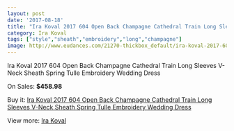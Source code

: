```yaml
---
layout: post
date: '2017-08-18'
title: "Ira Koval 2017 604 Open Back Champagne Cathedral Train Long Sleeves V-Neck Sheath Spring Tulle Embroidery Wedding Dress"
category: Ira Koval
tags: ["style","sheath","embroidery","long","champagne"]
image: http://www.eudances.com/21270-thickbox_default/ira-koval-2017-604-open-back-champagne-cathedral-train-long-sleeves-v-neck-sheath-spring-tulle-embroidery-wedding-dress.jpg
---
```

Ira Koval 2017 604 Open Back Champagne Cathedral Train Long Sleeves V-Neck Sheath Spring Tulle Embroidery Wedding Dress

On Sales: **$458.98**
<a href="https://www.eudances.com/en/ira-koval/6490-ira-koval-2017-604-open-back-champagne-cathedral-train-long-sleeves-v-neck-sheath-spring-tulle-embroidery-wedding-dress.html"><amp-img layout="responsive" width="600" height="600" src="//www.eudances.com/21270-thickbox_default/ira-koval-2017-604-open-back-champagne-cathedral-train-long-sleeves-v-neck-sheath-spring-tulle-embroidery-wedding-dress.jpg" alt="Ira Koval 2017 604 Open Back Champagne Cathedral Train Long Sleeves V-Neck Sheath Spring Tulle Embroidery Wedding Dress 0" /></a>
<a href="https://www.eudances.com/en/ira-koval/6490-ira-koval-2017-604-open-back-champagne-cathedral-train-long-sleeves-v-neck-sheath-spring-tulle-embroidery-wedding-dress.html"><amp-img layout="responsive" width="600" height="600" src="//www.eudances.com/21273-thickbox_default/ira-koval-2017-604-open-back-champagne-cathedral-train-long-sleeves-v-neck-sheath-spring-tulle-embroidery-wedding-dress.jpg" alt="Ira Koval 2017 604 Open Back Champagne Cathedral Train Long Sleeves V-Neck Sheath Spring Tulle Embroidery Wedding Dress 1" /></a>
<a href="https://www.eudances.com/en/ira-koval/6490-ira-koval-2017-604-open-back-champagne-cathedral-train-long-sleeves-v-neck-sheath-spring-tulle-embroidery-wedding-dress.html"><amp-img layout="responsive" width="600" height="600" src="//www.eudances.com/21272-thickbox_default/ira-koval-2017-604-open-back-champagne-cathedral-train-long-sleeves-v-neck-sheath-spring-tulle-embroidery-wedding-dress.jpg" alt="Ira Koval 2017 604 Open Back Champagne Cathedral Train Long Sleeves V-Neck Sheath Spring Tulle Embroidery Wedding Dress 2" /></a>
<a href="https://www.eudances.com/en/ira-koval/6490-ira-koval-2017-604-open-back-champagne-cathedral-train-long-sleeves-v-neck-sheath-spring-tulle-embroidery-wedding-dress.html"><amp-img layout="responsive" width="600" height="600" src="//www.eudances.com/21271-thickbox_default/ira-koval-2017-604-open-back-champagne-cathedral-train-long-sleeves-v-neck-sheath-spring-tulle-embroidery-wedding-dress.jpg" alt="Ira Koval 2017 604 Open Back Champagne Cathedral Train Long Sleeves V-Neck Sheath Spring Tulle Embroidery Wedding Dress 3" /></a>

Buy it: [Ira Koval 2017 604 Open Back Champagne Cathedral Train Long Sleeves V-Neck Sheath Spring Tulle Embroidery Wedding Dress](https://www.eudances.com/en/ira-koval/6490-ira-koval-2017-604-open-back-champagne-cathedral-train-long-sleeves-v-neck-sheath-spring-tulle-embroidery-wedding-dress.html "Ira Koval 2017 604 Open Back Champagne Cathedral Train Long Sleeves V-Neck Sheath Spring Tulle Embroidery Wedding Dress")

View more: [Ira Koval](https://www.eudances.com/en/104-ira-koval "Ira Koval")